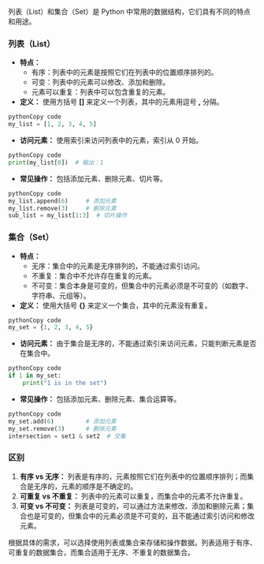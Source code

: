 列表（List）和集合（Set）是 Python 中常用的数据结构，它们具有不同的特点和用途。
### 列表（List）

- **特点：**
   - 有序：列表中的元素是按照它们在列表中的位置顺序排列的。
   - 可变：列表中的元素可以修改、添加和删除。
   - 元素可以重复：列表中可以包含重复的元素。
- **定义：** 使用方括号 **[]** 来定义一个列表，其中的元素用逗号 **,** 分隔。
```python
pythonCopy code
my_list = [1, 2, 3, 4, 5]
```

- **访问元素：** 使用索引来访问列表中的元素，索引从 0 开始。
```python
pythonCopy code
print(my_list[0])  # 输出：1
```

- **常见操作：** 包括添加元素、删除元素、切片等。
```python
pythonCopy code
my_list.append(6)     # 添加元素
my_list.remove(3)     # 删除元素
sub_list = my_list[1:3]  # 切片操作
```
### 集合（Set）

- **特点：**
   - 无序：集合中的元素是无序排列的，不能通过索引访问。
   - 不重复：集合中不允许存在重复的元素。
   - 不可变：集合本身是可变的，但集合中的元素必须是不可变的（如数字、字符串、元组等）。
- **定义：** 使用大括号 **{}** 来定义一个集合，其中的元素没有重复。
```python
pythonCopy code
my_set = {1, 2, 3, 4, 5}
```

- **访问元素：** 由于集合是无序的，不能通过索引来访问元素，只能判断元素是否在集合中。
```python
pythonCopy code
if 1 in my_set:
    print("1 is in the set")
```

- **常见操作：** 包括添加元素、删除元素、集合运算等。
```python
pythonCopy code
my_set.add(6)         # 添加元素
my_set.remove(3)      # 删除元素
intersection = set1 & set2  # 交集
```
### 区别

1. **有序 vs 无序：** 列表是有序的，元素按照它们在列表中的位置顺序排列；而集合是无序的，元素的顺序是不确定的。
2. **可重复 vs 不重复：** 列表中的元素可以重复，而集合中的元素不允许重复。
3. **可变 vs 不可变：** 列表是可变的，可以通过方法来修改、添加和删除元素；集合也是可变的，但集合中的元素必须是不可变的，且不能通过索引访问和修改元素。

根据具体的需求，可以选择使用列表或集合来存储和操作数据。列表适用于有序、可重复的数据集合，而集合适用于无序、不重复的数据集合。

